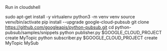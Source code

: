 Run in cloudshell

sudo apt-get install -y virtualenv
python3 -m venv venv
source venv/bin/activate
pip install --upgrade google-cloud-pubsub
git clone https://github.com/googleapis/python-pubsub.git
cd python-pubsub/samples/snippets
python publisher.py $GOOGLE_CLOUD_PROJECT create MyTopic
python subscriber.py $GOOGLE_CLOUD_PROJECT create MyTopic MySub
